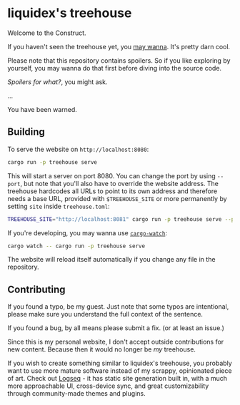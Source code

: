 # liquidex's treehouse

Welcome to the Construct.

If you haven't seen the treehouse yet, you [may wanna](https://liquidex.house). It's pretty darn cool.

Please note that this repository contains spoilers. So if you like exploring by yourself, you may wanna do that first before diving into the source code.

*Spoilers for what?*, you might ask.

…

You have been warned.

## Building

To serve the website on `http://localhost:8080`:

```sh
cargo run -p treehouse serve
```

This will start a server on port 8080. You can change the port by using `--port`, but note that you'll also have to override the website address. The treehouse hardcodes all URLs to point to its own address and therefore needs a base URL, provided with `$TREEHOUSE_SITE` or more permanently by setting `site` inside `treehouse.toml`:

```sh
TREEHOUSE_SITE="http://localhost:8081" cargo run -p treehouse serve --port 8081
```

If you're developing, you may wanna use [`cargo-watch`](https://crates.io/crates/cargo-watch):

```sh
cargo watch -- cargo run -p treehouse serve
```

The website will reload itself automatically if you change any file in the repository.

## Contributing

If you found a typo, be my guest. Just note that some typos are intentional, please make sure you understand the full context of the sentence.

If you found a bug, by all means please submit a fix. (or at least an issue.)

Since this is my personal website, I don't accept outside contributions for new content. Because then it would no longer be *my* treehouse.

If you wish to create something similar to liquidex's treehouse, you probably want to use more mature software instead of my scrappy, opinionated piece of art. Check out [Logseq](https://logseq.com/) - it has static site generation built in, with a much more approachable UI, cross-device sync, and great customizability through community-made themes and plugins.
